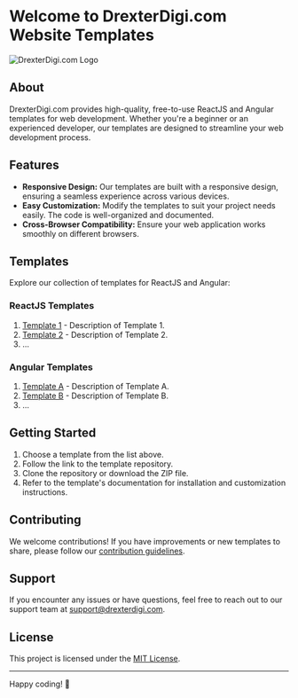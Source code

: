 # Welcome to DrexterDigi.com Website Templates

![DrexterDigi.com Logo](url_to_your_logo.png)

## About

DrexterDigi.com provides high-quality, free-to-use ReactJS and Angular templates for web development. Whether you're a beginner or an experienced developer, our templates are designed to streamline your web development process.

## Features

- **Responsive Design:** Our templates are built with a responsive design, ensuring a seamless experience across various devices.
- **Easy Customization:** Modify the templates to suit your project needs easily. The code is well-organized and documented.
- **Cross-Browser Compatibility:** Ensure your web application works smoothly on different browsers.

## Templates

Explore our collection of templates for ReactJS and Angular:

### ReactJS Templates

1. [Template 1](link_to_template_1) - Description of Template 1.
2. [Template 2](link_to_template_2) - Description of Template 2.
3. ...

### Angular Templates

1. [Template A](link_to_template_A) - Description of Template A.
2. [Template B](link_to_template_B) - Description of Template B.
3. ...

## Getting Started

1. Choose a template from the list above.
2. Follow the link to the template repository.
3. Clone the repository or download the ZIP file.
4. Refer to the template's documentation for installation and customization instructions.

## Contributing

We welcome contributions! If you have improvements or new templates to share, please follow our [contribution guidelines](link_to_contributing_guidelines).

## Support

If you encounter any issues or have questions, feel free to reach out to our support team at [support@drexterdigi.com](mailto:support@drexterdigi.com).

## License

This project is licensed under the [MIT License](link_to_license).

---

Happy coding! 🚀
